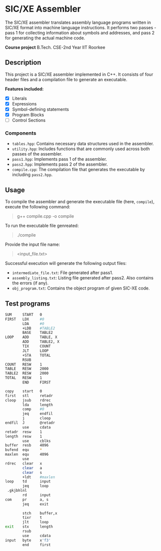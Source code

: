 # SIC/XE Assembler

The SIC/XE assembler translates assembly language programs written in SIC/XE format into machine language instructions. It performs two passes - pass 1 for collecting information about symbols and addresses, and pass 2 for generating the actual machine code.

**Course project**
B.Tech. CSE-2nd Year
IIT Roorkee

## Description

This project is a SIC/XE assembler implemented in C++. It consists of four header files and a compilation file to generate an executable. 

**Features included:**

- [x] Literals
- [x] Expressions
- [x] Symbol-defining statements
- [x] Program Blocks
- [ ] Control Sections

### Components

- `tables.hpp`: Contains necessary data structures used in the assembler.
- `utility.hpp`: Includes functions that are commonly used across both passes of the assembler.
- `pass1.hpp`: Implements pass 1 of the assembler.
- `pass2.hpp`: Implements pass 2 of the assembler.
- `compile.cpp`: The compilation file that generates the executable by including `pass2.hpp`.

## Usage

To compile the assembler and generate the executable file (here, `compile`), execute the following command:
>g++ compile.cpp -o compile

To run the executable file genreated:
>./compile 

Provide the input file name:
><input_file.txt>

Successful execution will generate the following output files:
- `intermediate_file.txt`: File generated after pass1.
- `assembly_listing.txt`: Listing file generated after pass2. Also contains the errors (if any).
- `obj_program.txt`: Contains the object program of given SIC-XE code.

## Test programs

```bash
SUM     START   0
FIRST   LDX     #0
        LDA     #0
        +LDB    #TABLE2
        BASE    TABLE2
LOOP    ADD     TABLE, X
        ADD     TABLE2, X
        TIX     COUNT
        JLT     LOOP
        +STA    TOTAL
        RSUB
COUNT   RESW    1
TABLE   RESW    2000
TABLE2  RESW    2000
TOTAL   RESW    1
        END     FIRST
```

```bash
copy    start   0 
first   stl     retadr
cloop   jsub    rdrec
        lda     length 
        comp    #0 
        jeq     endfil
        j       cloop
endfil  J       @retadr
        use     cdata
retadr  resw    1
length  resw    1
        use     cblks
buffer  resb    4096
bufend  equ     *
maxlen  equ     4096
        use
rdrec   clear   x 
        clear   a
        clear   s 
        +ldt    #maxlen
loop    td      input 
        jeq     loop 
 .gkjbhlnl
        rd      input
com     pr      a, s
        jeq     exit 
 
        stch    buffer,x
        tixr    t
        jlt     loop
exit    stx     length
        rsub
        use     cdata
input   byte    x'f3'
        end     first
```